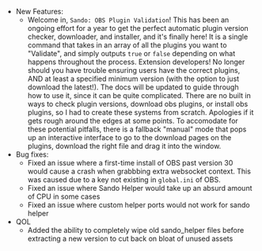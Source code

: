 - New Features:
  - Welcome in, `Sando: OBS Plugin Validation`! This has been an ongoing effort for a year to get the perfect automatic plugin version checker, downloader, and installer, and it's finally here! It is a single command that takes in an array of all the plugins you want to "Validate", and simply outputs `true` or `false` depending on what happens throughout the process. Extension developers! No longer should you have trouble ensuring users have the correct plugins, AND at least a specified minimum version (with the option to just download the latest!). The docs will be updated to guide through how to use it, since it can be quite complicated. There are no built in ways to check plugin versions, download obs plugins, or install obs plugins, so I had to create these systems from scratch. Apologies if it gets rough around the edges at some points. To accomodate for these potential pitfalls, there is a fallback "manual" mode that pops up an interactive interface to go to the download pages on the plugins, download the right file and drag it into the window.
- Bug fixes:
  - Fixed an issue where a first-time install of OBS past version 30 would cause a crash when grabbbing extra websocket context. This was caused due to a key not existing in `global.ini` of OBS.
  - Fixed an issue where Sando Helper would take up an absurd amount of CPU in some cases
  - Fixed an issue where custom helper ports would not work for sando helper
- QOL
  - Added the ability to completely wipe old sando_helper files before extracting a new version to cut back on bloat of unused assets
